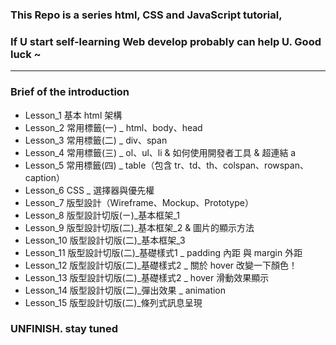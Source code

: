 ### This Repo is a series html, CSS and JavaScript tutorial,

### If U start self-learning Web develop probably can help U. Good luck ~
------------------------------------------

### Brief of the introduction
* Lesson_1 基本 html 架構
* Lesson_2 常用標籤(一) _ html、body、head
* Lesson_3 常用標籤(二) _ div、span
* Lesson_4 常用標籤(三) _ ol、ul、li & 如何使用開發者工具 & 超連結 a
* Lesson_5 常用標籤(四) _ table（包含 tr、td、th、colspan、rowspan、caption）
* Lesson_6 CSS _ 選擇器與優先權
* Lesson_7 版型設計（Wireframe、Mockup、Prototype）
* Lesson_8 版型設計切版(ㄧ)_基本框架_1
* Lesson_9 版型設計切版(二)_基本框架_2 & 圖片的顯示方法
* Lesson_10 版型設計切版(二)_基本框架_3
* Lesson_11 版型設計切版(二)_基礎樣式1 _ padding 內距 與 margin 外距
* Lesson_12 版型設計切版(二)_基礎樣式2 _ 關於 hover 改變一下顏色！
* Lesson_13 版型設計切版(二)_基礎樣式2 _ hover 滑動效果顯示
* Lesson_14 版型設計切版(二)_彈出效果 _ animation
* Lesson_15 版型設計切版(二)_條列式訊息呈現


### UNFINISH. stay tuned
